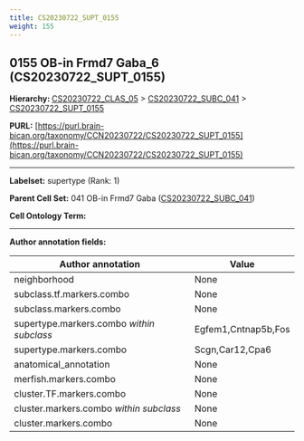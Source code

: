 ```yaml
---
title: CS20230722_SUPT_0155
weight: 155
---
```

## 0155 OB-in Frmd7 Gaba_6 (CS20230722_SUPT_0155)
<b>Hierarchy: </b>
[CS20230722_CLAS_05](../CS20230722_CLAS_05) >
[CS20230722_SUBC_041](../CS20230722_SUBC_041) >
[CS20230722_SUPT_0155](../CS20230722_SUPT_0155)

**PURL:** [https://purl.brain-bican.org/taxonomy/CCN20230722/CS20230722_SUPT_0155](https://purl.brain-bican.org/taxonomy/CCN20230722/CS20230722_SUPT_0155)

---


**Labelset:** supertype (Rank: 1)

**Parent Cell Set:** 041 OB-in Frmd7 Gaba ([CS20230722_SUBC_041](../CS20230722_SUBC_041))



**Cell Ontology Term:** 

[MARKER GENES.]: #


---

[TRANSFERRED ANNOTATIONS.]: #


[AUTHOR ANNOTATION FIELDS.]: #


**Author annotation fields:**

| Author annotation | Value |
|-------------------|-------|
|neighborhood|None|
|subclass.tf.markers.combo|None|
|subclass.markers.combo|None|
|supertype.markers.combo _within subclass_|Egfem1,Cntnap5b,Fos|
|supertype.markers.combo|Scgn,Car12,Cpa6|
|anatomical_annotation|None|
|merfish.markers.combo|None|
|cluster.TF.markers.combo|None|
|cluster.markers.combo _within subclass_|None|
|cluster.markers.combo|None|
